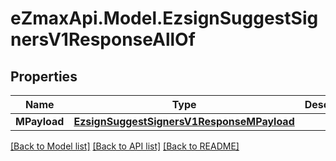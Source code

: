 
# eZmaxApi.Model.EzsignSuggestSignersV1ResponseAllOf

## Properties

Name | Type | Description | Notes
------------ | ------------- | ------------- | -------------
**MPayload** | [**EzsignSuggestSignersV1ResponseMPayload**](EzsignSuggestSignersV1ResponseMPayload.md) |  | 

[[Back to Model list]](../README.md#documentation-for-models)
[[Back to API list]](../README.md#documentation-for-api-endpoints)
[[Back to README]](../README.md)


